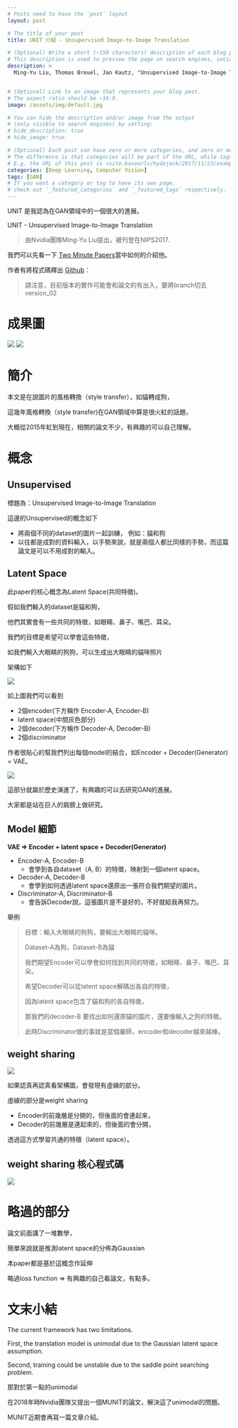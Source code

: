 ```yaml
---
# Posts need to have the `post` layout
layout: post

# The title of your post
title: UNIT 介紹 - Unsupervised Image-to-Image Translation

# (Optional) Write a short (~150 characters) description of each blog post.
# This description is used to preview the page on search engines, social media, etc.
description: >
  Ming-Yu Liu, Thomas Breuel, Jan Kautz, "Unsupervised Image-to-Image Translation Networks" NIPS 2017 Spotlight, [arXiv:1703.00848 2017](https://arxiv.org/abs/1703.00848)


# (Optional) Link to an image that represents your blog post.
# The aspect ratio should be ~16:9.
image: /assets/img/default.jpg

# You can hide the description and/or image from the output
# (only visible to search engines) by setting:
# hide_description: true
# hide_image: true

# (Optional) Each post can have zero or more categories, and zero or more tags.
# The difference is that categories will be part of the URL, while tags will not.
# E.g. the URL of this post is <site.baseurl>/hydejack/2017/11/23/example-content/
categories: [Deep Learning, Computer Vision]
tags: [GAN]
# If you want a category or tag to have its own page,
# check out `_featured_categories` and `_featured_tags` respectively.
---
```


UNIT 是我認為在GAN領域中的一個很大的進展。

UNIT - Unsupervised Image-to-Image Translation
> 由Nvidia團隊Ming-Yu Liu提出，被刊登在NIPS2017.

我們可以先看一下 [Two Minute Papers](https://www.youtube.com/watch?v=dqxqbvyOnMY&feature=youtu.be)當中如何的介紹他。

作者有將程式碼釋出 [Github](https://github.com/mingyuliutw/UNIT)：

> 請注意，目前版本的實作可能會和論文的有出入，要將branch切去version_02




# 成果圖

![](/assets/img/2018-05-25-GAN-UNIT/result-1.png)
![](/assets/img/2018-05-25-GAN-UNIT/result-2.png)



# 簡介

本文是在說圖片的風格轉換（style transfer），如貓轉成狗，

這幾年風格轉換（style transfer)在GAN領域中算是很火紅的話題，

大概從2015年紅到現在，相關的論文不少，有興趣的可以自己理解。


# 概念


## Unsupervised

標題為：Unsupervised Image-to-Image Translation

這邊的Unsupervised的概念如下
- 將兩個不同的dataset的圖片一起訓練，
	例如：貓和狗
- 以往都是成對的資料輸入，以手勢來說，就是兩個人都比同樣的手勢，而這篇論文是可以不用成對的輸入。

## Latent Space

此paper的核心概念為Latent Space(共同特徵)。

假如我們輸入的dataset是貓和狗，

他們其實會有一些共同的特徵，如眼睛、鼻子、嘴巴、耳朵。

我們的目標是希望可以學會這些特徵，

如我們輸入大眼睛的狗狗，可以生成出大眼睛的貓咪照片

架構如下

![](/assets/img/2018-05-25-GAN-UNIT/UNIT-latent-space.png)

如上圖我們可以看到
- 2個encoder(下方稱作 Encoder-A, Encoder-B)
- latent space(中間灰色部分)
- 2個decoder(下方稱作 Decoder-A, Decoder-B)
- 2個discriminator

作者很貼心的幫我們列出每個model的結合，如Encoder + Decoder(Generator)  = VAE。

![](/assets/img/2018-05-25-GAN-UNIT/Framework_table.png)

這部分就屬於歷史演進了，有興趣的可以去研究GAN的進展。

大家都是站在巨人的肩膀上做研究。

## Model 細節

**VAE => Encoder + latent space + Decoder(Generator)**

- Encoder-A, Encoder-B 
	- 會學到各自dataset（A, B）的特徵，映射到一個latent space。
- Decoder-A, Decoder-B 
	- 會學到如何透過latent space還原出一張符合我們期望的圖片。
- Discriminator-A, Discriminator-B 
	- 會告訴Decoder說，這張圖片是不是好的，不好就給我再努力。

舉例 
> 目標：輸入大眼睛的狗狗，要輸出大眼睛的貓咪。
> 
> Dataset-A為狗，Dataset-B為貓
> 
> 我們期望Encoder可以學會如何找到共同的特徵，如眼睛、鼻子、嘴巴、耳朵。
> 
> 希望Decoder可以從latent space解碼出各自的特徵，
> 
> 因為latent space包含了貓和狗的各自特徵，
> 
> 那我們的decoder-B 要找出如何還原貓的圖片，還要像輸入之狗的特徵。
> 
> 此時Discriminator做的事就是當個嚴師，encoder和decoder越來越棒。

	

## weight sharing

![](/assets/img/2018-05-25-GAN-UNIT/UNIT-latent-space.png)

如果認真再認真看架構圖，會發現有虛線的部分。

虛線的部分是weight sharing

- Encoder的前幾層是分開的，但後面的會連起來，
- Decoder的前幾層是連起來的，但後面的會分開，

透過這方式學習共通的特徵（latent space）。

## weight sharing 核心程式碼

![](/assets/img/2018-05-25-GAN-UNIT/weight-sharing.png)




# 略過的部分

論文前面講了一堆數學，

簡單來說就是推測latent space的分佈為Gaussian

本paper都是基於這概念作延伸

略過loss function => 有興趣的自己看論文，有點多。

# 文末小結

The current framework has two limitations. 

First, the translation model is unimodal due to the Gaussian latent space assumption. 

Second, training could be unstable due to the saddle point searching problem.

那對於第一點的unimodal

在2018年時Nvidia團隊又提出一個MUNIT的論文，解決這了unimodal的問題。

MUNIT近期會再寫一篇文章介紹。



